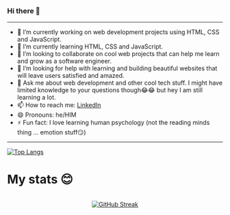 ### Hi there 👋

<!--
**xMurungi/xMurungi** is a ✨ _special_ ✨ repository because its `README.md` (this file) appears on your GitHub profile.

Here are some ideas to get you started:


-->
<hr>

- 🔭 I’m currently working on web development projects using HTML, CSS and JavaScript.
- 🌱 I’m currently learning HTML, CSS and JavaScript.
- 👯 I’m looking to collaborate on cool web projects that can help me learn and grow as a software engineer.
- 🤔 I’m looking for help with learning and building beautiful websites that will leave users satisfied and amazed.
- 💬 Ask me about web development and other cool tech stuff. I might have limited knowledge to your questions though😂😂 but hey I am still learning a lot.
- 📫 How to reach me: [LinkedIn](https://www.linkedin.com/in/joses-murungi-46b045255/)
- 😄 Pronouns: he/HIM
- ⚡ Fun fact: I love learning human psychology (not the reading minds thing ... emotion stuff😏)

<hr>

[![Top Langs](https://github-readme-stats.vercel.app/api/top-langs/?username=xMurungi&layout=donut-vertical)](https://github.com/xMurungi/github-readme-stats)

# My stats 😊
<div style="display:flex;justify-content: center;align-items:centre;">
  
[![GitHub Streak](http://github-readme-streak-stats.herokuapp.com?user=xMurungi&theme=tokyonight&background=000000)](https://git.io/streak-stats)
  
</div>
